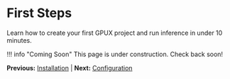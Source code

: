 # First Steps

Learn how to create your first GPUX project and run inference in under 10 minutes.

!!! info "Coming Soon"
    This page is under construction. Check back soon!

**Previous:** [Installation](installation.md) | **Next:** [Configuration](configuration.md)

